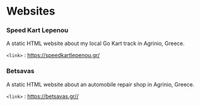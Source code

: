 # Websites

### Speed Kart Lepenou

A static HTML website about my local Go Kart track in Agrinio, Greece. 

`<link>` : <https://speedkartlepenou.gr/>

 ### Betsavas

 A static HTML website about an automobile repair shop in Agrinio, Greece.

 `<link>` : <https://betsavas.gr//>
